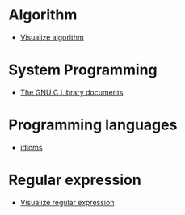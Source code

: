 # Algorithm
+ [Visualize algorithm](http://www.cs.usfca.edu/~galles/visualization/Algorithms.html)

# System Programming
+ [The GNU C Library documents](https://www.gnu.org/software/libc/manual/html_node/index.html)

# Programming languages
+ [idioms](https://www.programming-idioms.org/)

# Regular expression
+ [Visualize regular expression](https://regexper.com/)
